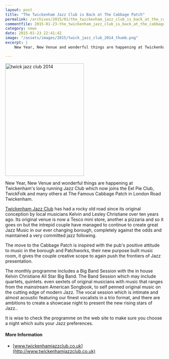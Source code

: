 ```yaml
---
layout: post
title: "The Twickenham Jazz Club is Back at The Cabbage Patch"
permalink: /archives/2015/01/the_twickenham_jazz_club_is_back_at_the_cabbage_pa.html
commentfile: 2015-01-23-the_twickenham_jazz_club_is_back_at_the_cabbage_pa
category: news
date: 2015-01-23 22:41:42
image: "/assets/images/2015/twick_jazz_club_2014_thumb.png"
excerpt: |
    New Year, New Venue and wonderful things are happening at Twickenham's long running Jazz Club which now joins the Eel Pie Club, TwickFolk and many others at The Famous  Cabbage Patch in London Road Twickenham.

---
```


<a href="/assets/images/2015/twick_jazz_club_2014.png" title="See larger version of - twick jazz club 2014"><img src="/assets/images/2015/twick_jazz_club_2014_thumb.png" width="250" height="359" alt="twick jazz club 2014" class="photo right" /></a>

New Year, New Venue and wonderful things are happening at Twickenham's long running Jazz Club which now joins the Eel Pie Club, TwickFolk and many others at The Famous Cabbage Patch in London Road Twickenham.

[Twickenham Jazz Club](/directory/music/200802050810) has had a rocky old road since its original conception by local musicians Kelvin and Lesley Christiane over ten years ago. Its original venue is now a Tesco mini store, another a pizzaria and so it goes on but the intrepid couple have managed to continue to create great Jazz Music in our ever changing borough, completely against the odds and maintained a very committed jazz following.

The move to the Cabbage Patch is inspired with the pub's positive attitude to music in the borough and Patchworks, their new purpose built music room, it gives the couple creative scope to again push the frontiers of Jazz presentation.

The monthly programme includes a Big Band Session with the in house Kelvin Christiane All Star Big Band. The Band Session which may include quartets, quintets. even sextets of original musicians with music that ranges from the mainstream American Songbook, to self penned original music on the cutting edge of modern Jazz. The vocal session which is intimate and almost acoustic featuring our finest vocalists in a trio format, and there are ambitions to create a showcase night to present the new rising stars of Jazz..

It is wise to check the programme on the web site to make sure you choose a night which suits your Jazz preferences.

#### More Information

-   [www.twickenhamjazzclub.co.uk](http://www.twickenhamjazzclub.co.uk)
